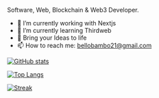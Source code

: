 Software, Web, Blockchain & Web3 Developer.

- 🔭 I’m currently working with Nextjs
- 🌱 I’m currently learning Thirdweb
- 👯 Bring your Ideas to life
- 📫 How to reach me: bellobambo21@gmail.com


[![ GitHub stats](https://github-readme-stats.vercel.app/api?username=bellobambo&count_private=true&show_icons=true&theme=radical)](https://github.com/bellobambo/github-readme-stats)

[![Top Langs](https://github-readme-stats.vercel.app/api/top-langs/?username=bellobambo&layout=compact&count_private=true&show_icons=true&theme=radical)](https://github.com/bellobambo/github-readme-stats)

[![ Streak](https://github-readme-streak-stats.herokuapp.com?user=bellobambo&theme=radical)](https://git.io/streak-stats)


